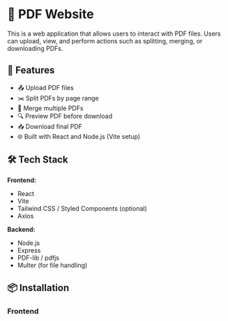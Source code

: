 # 📄 PDF Website

This is a web application that allows users to interact with PDF files. Users can upload, view, and perform actions such as splitting, merging, or downloading PDFs.

## 🚀 Features

- 📤 Upload PDF files
- ✂️ Split PDFs by page range
- 📎 Merge multiple PDFs
- 🔍 Preview PDF before download
- 📥 Download final PDF
- 🌐 Built with React and Node.js (Vite setup)

## 🛠 Tech Stack

**Frontend:**
- React
- Vite
- Tailwind CSS / Styled Components (optional)
- Axios

**Backend:**
- Node.js
- Express
- PDF-lib / pdfjs
- Multer (for file handling)

## 📦 Installation

### Frontend

